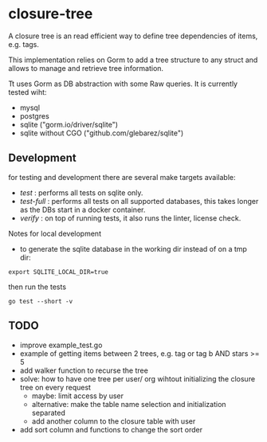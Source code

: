 # closure-tree

A closure tree is an read efficient way to define tree dependencies of items, e.g. tags.

This implementation relies on Gorm to add a tree structure to any struct and allows to manage and retrieve
tree information.

Tt uses Gorm as DB abstraction with some Raw queries.
It is currently tested wiht:
* mysql
* postgres
* sqlite ("gorm.io/driver/sqlite")
* sqlite without CGO ("github.com/glebarez/sqlite")
 


## Development

for testing and development there are several make targets available:

* _test_ : performs all tests on sqlite only.
* _test-full_ : performs all tests on all supported databases, this takes longer as the DBs start in a docker container.
* _verify_ : on top of running tests, it also runs the linter, license check.


Notes for local development 

* to generate the sqlite database in the working dir instead of on a tmp dir:
```
export SQLITE_LOCAL_DIR=true
```
then run the tests
```
go test --short -v 
```


## TODO
* improve example_test.go
* example of getting items between 2 trees, e.g. tag or tag b AND stars >= 5
* add walker function to recurse the tree
* solve: how to have one tree per user/ org wihtout initializing the closure tree on every request
  * maybe: limit access by user
  * alternative: make the table name selection and initialization separated
  * add another column to the closure table with user
* add sort column and functions to change the sort order